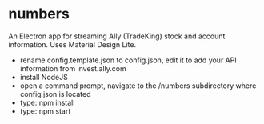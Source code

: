 # numbers
An Electron app for streaming Ally (TradeKing) stock and account information. Uses Material Design Lite.

- rename config.template.json to config.json, edit it to add your API information from invest.ally.com
- install NodeJS
- open a command prompt, navigate to the /numbers subdirectory where config.json is located
- type: npm install
- type: npm start
